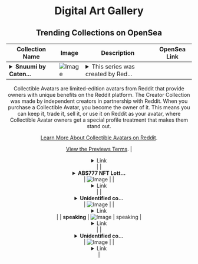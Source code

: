 <div align="center">

# Digital Art Gallery

## Trending Collections on OpenSea

| Collection Name                       | Image                                                                                     | Description                       | OpenSea Link                                                                                          |
|---------------------------------------|-------------------------------------------------------------------------------------------|-----------------------------------|--------------------------------------------------------------------------------------------------------|
| **<details><summary>Snuumi by Caten...</summary>Snuumi by Catenstein x Reddit Collectible Avatars</details>** | ![Image](https://i.seadn.io/s/raw/files/721edcbad46d95ef5b5a41780e531d4e.png?w=500&auto=format?w=200&auto=format) | <details><summary>This series was created by Red...</summary>This series was created by Reddit user Catenstein as a part of the Collectible Avatars Creator Program. You can [check out the creator's profile on Reddit](https://www.reddit.com/user/catenstein/).

Collectible Avatars are limited-edition avatars from Reddit that provide owners with unique benefits on the Reddit platform. The Creator Collection was made by independent creators in partnership with Reddit. When you purchase a Collectible Avatar, you become the owner of it. This means you can keep it, trade it, sell it, or use it on Reddit as your avatar, where Collectible Avatar owners get a special profile treatment that makes them stand out.

[Learn More About Collectible Avatars on Reddit](https://reddithelp.com/hc/en-us/articles/6213835889044).

[View the Previews Terms](https://www.redditinc.com/policies/previews-terms).</details> | <details><summary>Link</summary>[Snuumi by Catenstein x Reddit Collectible Avatars](https://opensea.io/collection/snuumi-by-catenstein-x-reddit-collectible-avatars)</details> |
| **<details><summary>ABS777 NFT Lott...</summary>ABS777 NFT Lottery</details>** | ![Image](https://i.seadn.io/s/raw/files/3576cfd95a368cb8294c28c1700f8b0f.jpg?w=500&auto=format?w=200&auto=format) |  | <details><summary>Link</summary>[ABS777 NFT Lottery](https://opensea.io/collection/abs777-nft-lottery-407)</details> |
| **<details><summary>Unidentified co...</summary>Unidentified contract c52a40e0-dbbb-4f64-b610-9be6e25d28b0</details>** | ![Image](https://i.seadn.io/s/raw/files/a837708742ad8afcb35eb60ba787976d.jpg?w=500&auto=format?w=200&auto=format) |  | <details><summary>Link</summary>[Unidentified contract c52a40e0-dbbb-4f64-b610-9be6e25d28b0](https://opensea.io/collection/unidentified-contract-c52a40e0-dbbb-4f64-b610-9be6)</details> |
| **speaking** | ![Image](https://i.seadn.io/s/raw/files/ee22c1817843b7a4c0572c95ebdcd68c.png?w=500&auto=format?w=200&auto=format) | speaking | <details><summary>Link</summary>[speaking](https://opensea.io/collection/speaking-15)</details> |
| **<details><summary>Unidentified co...</summary>Unidentified contract 7e6e6653-b20a-4d0c-87b9-900ece921969</details>** | ![Image](https://i.seadn.io/s/raw/files/a837708742ad8afcb35eb60ba787976d.jpg?w=500&auto=format?w=200&auto=format) |  | <details><summary>Link</summary>[Unidentified contract 7e6e6653-b20a-4d0c-87b9-900ece921969](https://opensea.io/collection/unidentified-contract-7e6e6653-b20a-4d0c-87b9-900e)</details> |

</div>